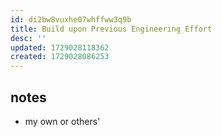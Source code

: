 ```yaml
---
id: di2bw8vuxhe07whffww3q9b
title: Build upon Previous Engineering Effort
desc: ''
updated: 1729028118362
created: 1729028086253
---
```


## notes

- my own or others'

